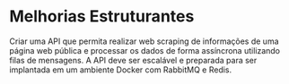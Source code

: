 # Melhorias Estruturantes

Criar uma API que permita realizar web scraping de informações de uma página web pública e processar os dados de forma assíncrona utilizando filas de mensagens. A API deve ser escalável e preparada para ser implantada em um ambiente Docker com RabbitMQ e Redis.
